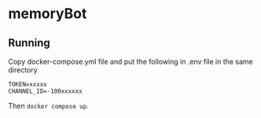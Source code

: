 # memoryBot

## Running

Copy docker-compose.yml file and put the following in .env file in the same directory

```
TOKEN=xxxxx
CHANNEL_ID=-100xxxxxx
```

Then `docker compose up`.
